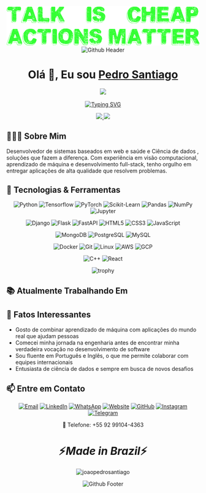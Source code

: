 <div align="center">
   <img src="./banner.png" alt="oi" />
</div>
<div align="center">
   <img src="https://raw.githubusercontent.com/mayhemantt/mayhemantt/Update/svg/Bottom.svg" alt="Github Header" />
</div>

<div align="center">
   <h1>Olá 👋, Eu sou <a href="https://jpedrops.com">Pedro Santiago</a> </h1>
   <img src="https://media.giphy.com/media/hvRJCLFzcasrR4ia7z/giphy.gif" width="30">
</div>

<p align="center">
  <a href="https://git.io/typing-svg"><img src="https://readme-typing-svg.herokuapp.com?font=Fira+Code&pause=1000&color=2C9DF7&width=435&lines=Python+Developer;Machine+Learning+Engineer;Data+Science+Enthusiast;Full-Stack+Developer;Bioinformatics+Specialist" alt="Typing SVG" /></a>
</p>

<div align="center">
  <a href="https://github.com/JPEDROPS092">
    <img height="180em" src="https://github-readme-stats.vercel.app/api?username=JPEDROPS092&show_icons=true&theme=dark&include_all_commits=true&count_private=true"/>
    <img height="180em" src="https://github-readme-stats.vercel.app/api/top-langs/?username=JPEDROPS092&layout=compact&langs_count=7&theme=dark"/>
  </a>
</div>

## 👨🏻‍💻 Sobre Mim 
Desenvolvedor de sistemas baseados em web e saúde e Ciência de dados , soluções que fazem a diferença. Com experiência em visão computacional, aprendizado de máquina e desenvolvimento full-stack, tenho orgulho em entregar aplicações de alta qualidade que resolvem problemas.

## 🚀 Tecnologias & Ferramentas

<div align="center">
  
  ![Python](https://img.shields.io/badge/Python-3776AB?style=for-the-badge&logo=python&logoColor=white)
  ![Tensorflow](https://img.shields.io/badge/TensorFlow-FF6F00?style=for-the-badge&logo=tensorflow&logoColor=white)
  ![PyTorch](https://img.shields.io/badge/PyTorch-EE4C2C?style=for-the-badge&logo=pytorch&logoColor=white)
  ![Scikit-Learn](https://img.shields.io/badge/scikit_learn-F7931E?style=for-the-badge&logo=scikit-learn&logoColor=white)
  ![Pandas](https://img.shields.io/badge/Pandas-2C2D72?style=for-the-badge&logo=pandas&logoColor=white)
  ![NumPy](https://img.shields.io/badge/Numpy-777BB4?style=for-the-badge&logo=numpy&logoColor=white)
  ![Jupyter](https://img.shields.io/badge/Jupyter-F37626.svg?&style=for-the-badge&logo=Jupyter&logoColor=white)
  
  ![Django](https://img.shields.io/badge/Django-092E20?style=for-the-badge&logo=django&logoColor=white)
  ![Flask](https://img.shields.io/badge/Flask-000000?style=for-the-badge&logo=flask&logoColor=white)
  ![FastAPI](https://img.shields.io/badge/fastapi-109989?style=for-the-badge&logo=FASTAPI&logoColor=white)
  ![HTML5](https://img.shields.io/badge/HTML5-E34F26?style=for-the-badge&logo=html5&logoColor=white)
  ![CSS3](https://img.shields.io/badge/CSS3-1572B6?style=for-the-badge&logo=css3&logoColor=white)
  ![JavaScript](https://img.shields.io/badge/JavaScript-F7DF1E?style=for-the-badge&logo=javascript&logoColor=black)
  
  ![MongoDB](https://img.shields.io/badge/MongoDB-4EA94B?style=for-the-badge&logo=mongodb&logoColor=white)
  ![PostgreSQL](https://img.shields.io/badge/PostgreSQL-316192?style=for-the-badge&logo=postgresql&logoColor=white)
  ![MySQL](https://img.shields.io/badge/MySQL-00000F?style=for-the-badge&logo=mysql&logoColor=white)
  
  ![Docker](https://img.shields.io/badge/Docker-2CA5E0?style=for-the-badge&logo=docker&logoColor=white)
  ![Git](https://img.shields.io/badge/Git-F05032?style=for-the-badge&logo=git&logoColor=white)
  ![Linux](https://img.shields.io/badge/Linux-FCC624?style=for-the-badge&logo=linux&logoColor=black)
  ![AWS](https://img.shields.io/badge/Amazon_AWS-232F3E?style=for-the-badge&logo=amazon-aws&logoColor=white)
  ![GCP](https://img.shields.io/badge/Google_Cloud-4285F4?style=for-the-badge&logo=google-cloud&logoColor=white)
  
  ![C++](https://img.shields.io/badge/C%2B%2B-00599C?style=for-the-badge&logo=c%2B%2B&logoColor=white)
  ![React](https://img.shields.io/badge/React-20232A?style=for-the-badge&logo=react&logoColor=61DAFB)
</div>

<div align="center">
  <img src="https://github-profile-trophy.vercel.app/?username=JPEDROPS092&theme=darkhub&no-bg=true&row=1&margin-w=15" alt="trophy" />
</div>

## 📚 Atualmente Trabalhando Em


## 🌟 Fatos Interessantes
- Gosto de combinar aprendizado de máquina com aplicações do mundo real que ajudam pessoas
- Comecei minha jornada na engenharia antes de encontrar minha verdadeira vocação no desenvolvimento de software
- Sou fluente em Português e Inglês, o que me permite colaborar com equipes internacionais
- Entusiasta de ciência de dados e sempre em busca de novos desafios


## 📫 Entre em Contato

<div align="center">
  
  [![Email](https://img.shields.io/badge/Email-jpedropsss@gmail.com-D14836?style=for-the-badge&logo=gmail&logoColor=white)](mailto:jpedropsss@gmail.com?subject=GitHub%20Contact)
  [![LinkedIn](https://img.shields.io/badge/LinkedIn-0077B5?style=for-the-badge&logo=linkedin&logoColor=white)](https://linkedin.com/in/joão-pedro-pereira-santiago-340048269)
  [![WhatsApp](https://img.shields.io/badge/WhatsApp-25D366?style=for-the-badge&logo=whatsapp&logoColor=white)](https://wa.me/5592991044363)
  [![Website](https://img.shields.io/badge/Website-jpedrops.com-00C7B7?style=for-the-badge&logo=netlify&logoColor=white)](https://jpedrops.com)
  [![GitHub](https://img.shields.io/badge/GitHub-100000?style=for-the-badge&logo=github&logoColor=white)](https://github.com/joaopedrosantiago)
  [![Instagram](https://img.shields.io/badge/Instagram-E4405F?style=for-the-badge&logo=instagram&logoColor=white)](https://instagram.com/pedropereirasantiago)
  [![Telegram](https://img.shields.io/badge/Telegram-2CA5E0?style=for-the-badge&logo=telegram&logoColor=white)](https://t.me/jpedropsss)
  
  📱 Telefone: +55 92 99104-4363
  
</div>

<h1 align='center'>⚡️<i>Made in Brazil</i>⚡️</h1>

<p align="center">
  <img src="https://komarev.com/ghpvc/?username=joaopedrosantiago&label=Profile%20views&color=0e75b6&style=flat" alt="joaopedrosantiago" />
</p>

<div align="center">
  <img src="https://raw.githubusercontent.com/mayhemantt/mayhemantt/Update/svg/Bottom.svg" alt="Github Footer" />
</div>
